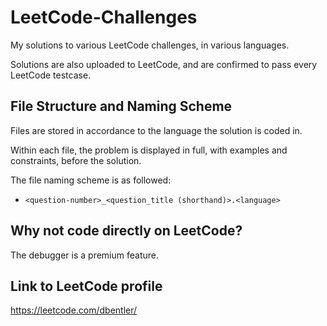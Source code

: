 # LeetCode-Challenges
My solutions to various LeetCode challenges, in various languages.

Solutions are also uploaded to LeetCode, and are confirmed to pass every LeetCode testcase.

## File Structure and Naming Scheme

Files are stored in accordance to the language the solution is coded in.

Within each file, the problem is displayed in full, with examples and constraints, before the solution.

The file naming scheme is as followed:

- `<question-number>_<question_title (shorthand)>.<language>`

## Why not code directly on LeetCode?

The debugger is a premium feature.

## Link to LeetCode profile

https://leetcode.com/dbentler/

